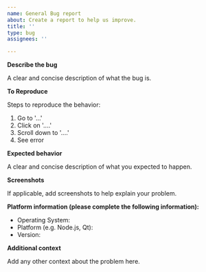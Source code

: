 ```yaml
---
name: General Bug report
about: Create a report to help us improve.
title: ''
type: bug
assignees: ''

---
```


<!-- If your issue is about MapLibre iOS or MapLibre Android, please use the corresponding template. -->

**Describe the bug**

A clear and concise description of what the bug is.

**To Reproduce**

Steps to reproduce the behavior:
1. Go to '...'
2. Click on '....'
3. Scroll down to '....'
4. See error

**Expected behavior**

A clear and concise description of what you expected to happen.

**Screenshots**

If applicable, add screenshots to help explain your problem.

**Platform information (please complete the following information):**

 - Operating System:
 - Platform (e.g. Node.js, Qt):
 - Version:

**Additional context**

Add any other context about the problem here.
